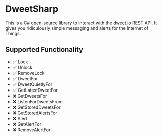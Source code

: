 # DweetSharp
This is a C# open-source library to interact with the [dweet.io](https://dweet.io) REST API. It gives you ridiculously simple messaging and alerts for the Internet of Things.

## Supported Functionality
* ✅ Lock
* ✅ Unlock
* ✅ RemoveLock
* ✅ DweetFor
* ✅ DweetQuietlyFor
* ✅ GetLatestDweetFor
* ❌ GetDweetsFor
* ❌ ListenForDweetsFrom
* ❌ GetStoredDweetsFor
* ❌ GetStoredAlertsFor
* ❌ Alert
* ❌ GetAlertFor
* ❌ RemoveAlertFor
